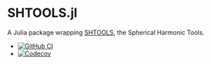 # SHTOOLS.jl

A Julia package wrapping
[SHTOOLS](https://github.com/SHTOOLS/SHTOOLS), the Spherical Harmonic
Tools.

* [![GitHub
  CI](https://github.com/eschnett/SHTOOLS.jl/workflows/CI/badge.svg)](https://github.com/eschnett/SHTOOLS.jl/actions)
* [![Codecov](https://codecov.io/gh/eschnett/SHTOOLS.jl/branch/main/graph/badge.svg)](https://codecov.io/gh/eschnett/SHTOOLS.jl)

